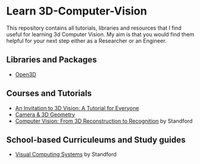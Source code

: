 # Learn 3D-Computer-Vision

This repository contains all tutorials, libraries and resources that I find useful for learning 3d Computer Vision. My aim is that you would find them helpful for your next step either as a Researcher or an Engineer.

## Libraries and Packages
- [Open3D](http://www.open3d.org/docs/release/getting_started.html)

## Courses and Tutorials
- [An Invitation to 3D Vision: A Tutorial for Everyone](https://github.com/sunglok/3dv_tutorial)
- [Camera & 3D Geometry](https://www.youtube.com/playlist?list=PLFW2Za6wL5EUkrngX-5RZB6ToldUU_is1)
- [Computer Vision: From 3D Reconstruction to Recognition](https://online.stanford.edu/courses/cs231a-computer-vision-3d-reconstruction-recognition) by Standford

## School-based Curriculeums and Study guides
- [Visual Computing Systems](http://graphics.stanford.edu/courses/cs348v-18-winter/readings.html) by Standford
